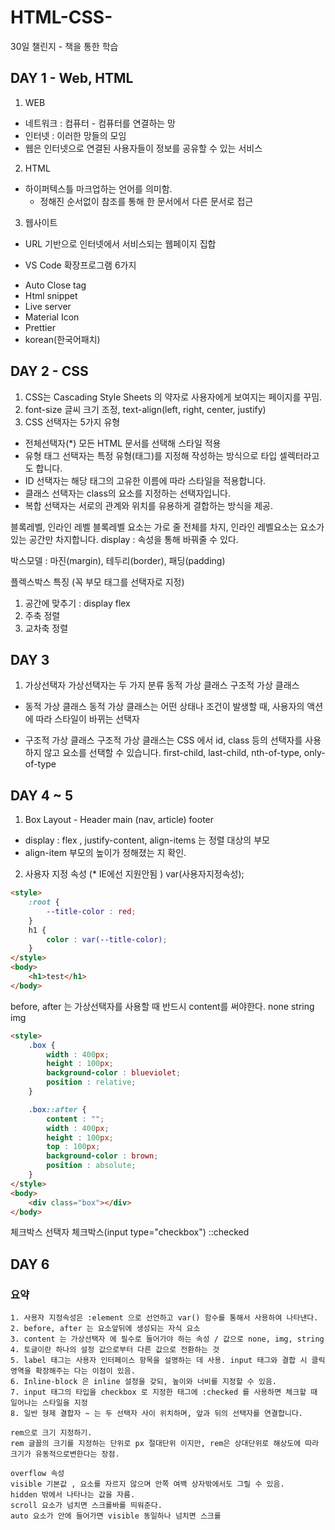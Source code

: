 # HTML-CSS-
30일 챌린지 - 책을 통한 학습
## DAY 1 - Web, HTML
1. WEB
- 네트워크 : 컴퓨터 - 컴퓨터를 연결하는 망
- 인터넷 : 이러한 망들의 모임
- 웹은 인터넷으로 연결된 사용자들이 정보를 공유할 수 있는 서비스

2. HTML
- 하이퍼텍스틀 마크업하는 언어를 의미함.
    + 정해진 순서없이 참조를 통해 한 문서에서 다른 문서로 접근

3. 웹사이트 
- URL 기반으로 인터넷에서 서비스되는 웹페이지 집합

* VS Code 확장프로그램 6가지 
+ Auto Close tag
+ Html snippet
+ Live server
+ Material Icon
+ Prettier
+ korean(한국어패치)

## DAY 2 - CSS
1. CSS는 Cascading Style Sheets 의 약자로 사용자에게 보여지는 페이지를 꾸밈.
2. font-size 글씨 크기 조정, text-align(left, right, center, justify)
3. CSS 선택자는 5가지 유형
- 전체선택자(*) 모든 HTML 문서를 선택해 스타일 적용
- 유형 태그 선택자는 특정 유형(태그)를 지정해 작성하는 방식으로 타입 셀렉터라고도 합니다.
- ID 선택자는 해당 태그의 고유한 이름에 따라 스타일을 적용합니다.
- 클래스 선택자는 class의 요소를 지정하는 선택자입니다.
- 복합 선택자는 서로의 관계와 위치를 유용하게 결합하는 방식을 제공.

블록레벨, 인라인 레벨
블록레벨 요소는 가로 줄 전체를 차지, 인라인 레벨요소는 요소가 있는 공간만 차지합니다.
display : 속성을 통해 바꿔줄 수 있다.

박스모델 : 마진(margin), 테두리(border), 패딩(padding)

플렉스박스 특징 (꼭 부모 태그를 선택자로 지정)
1. 공간에 맞추기 : display flex
2. 주축 정렬
3. 교차축 정렬

## DAY 3 
1. 가상선택자
가상선택자는 두 가지 분류
동적 가상 클래스
구조적 가상 클래스
- 동적 가상 클래스
동적 가상 클래스는 어떤 상태나 조건이 발생할 때, 사용자의 액션에 따라 스타일이 바뀌는 선택자

- 구조적 가상 클래스
구조적 가상 클래스는 CSS 에서 id, class 등의 선택자를 사용하지 않고 요소를 선택할 수 있습니다.
first-child, last-child, nth-of-type, only-of-type

## DAY 4 ~ 5

1. Box Layout - Header main (nav, article) footer
- display : flex , justify-content, align-items 는 정렬 대상의 부모
- align-item 부모의 높이가 정해졌는 지 확인.

2. 사용자 지정 속성 (* IE에선 지원안됨 )
var(사용자지정속성);
```HTML
<style>
    :root {
        --title-color : red;
    }
    h1 {
        color : var(--title-color);
    }
</style>
<body>
    <h1>test</h1>
</body>
```

before, after 는 가상선택자를 사용할 때 반드시 content를 써야한다.
none
string 
img

```HTML
<style>
    .box {
        width : 400px;
        height : 100px;
        background-color : blueviolet;
        position : relative;
    }

    .box::after {
        content : "";
        width : 400px;
        height : 100px;
        top : 100px;
        background-color : brown;
        position : absolute;
    }
</style>
<body>
    <div class="box"></div>
</body>
```

체크박스 선택자
체크박스(input type="checkbox") ::checked

## DAY 6
### 요약
    1. 사용자 지정속성은 :element 으로 선언하고 var() 함수를 통해서 사용하여 나타낸다.
    2. before, after 는 요소앞뒤에 생성되는 자식 요소
    3. content 는 가상선택자 에 필수로 들어가야 하는 속성 / 값으로 none, img, string
    4. 토글이란 하나의 설정 값으로부터 다른 값으로 전환하는 것
    5. label 태그는 사용자 인터페이스 항목을 설명하는 데 사용. input 태그와 결합 시 클릭 영역을 확장해주는 다는 이점이 있음.
    6. Inline-block 은 inline 설정을 갖되, 높이와 너비를 지정할 수 있음.
    7. input 태그의 타입을 checkbox 로 지정한 태그에 :checked 를 사용하면 체크할 때 일어나는 스타일을 지정
    8. 일반 형제 결합자 ~ 는 두 선택자 사이 위치하며, 앞과 뒤의 선택자를 연결합니다.

    rem으로 크기 지정하기.
    rem 글꼴의 크기를 지정하는 단위로 px 절대단위 이지만, rem은 상대단위로 해상도에 따라 크기가 유동적으로변한다는 장점.

    overflow 속성
    visible 기본값 , 요소를 자르지 않으며 안쪽 여백 상자밖에서도 그릴 수 있음.
    hidden 밖에서 나타나는 값을 자름.
    scroll 요소가 넘치면 스크롤바를 띄워준다.
    auto 요소가 안에 들어가면 visible 동일하나 넘치면 스크롤

